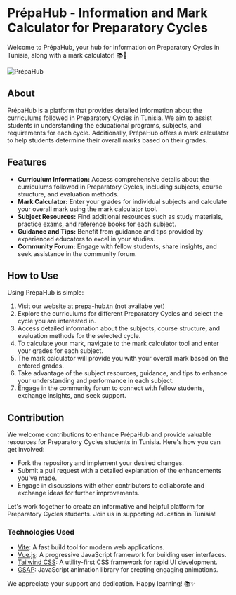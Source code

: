 # PrépaHub - Information and Mark Calculator for Preparatory Cycles

Welcome to PrépaHub, your hub for information on Preparatory Cycles in Tunisia, along with a mark calculator! 📚🧮

![PrépaHub](https://i.ibb.co/SRqTD1X/og.jpg)

## About

PrépaHub is a platform that provides detailed information about the curriculums followed in Preparatory Cycles in Tunisia. We aim to assist students in understanding the educational programs, subjects, and requirements for each cycle. Additionally, PrépaHub offers a mark calculator to help students determine their overall marks based on their grades.

## Features

- **Curriculum Information:** Access comprehensive details about the curriculums followed in Preparatory Cycles, including subjects, course structure, and evaluation methods.
- **Mark Calculator:** Enter your grades for individual subjects and calculate your overall mark using the mark calculator tool.
- **Subject Resources:** Find additional resources such as study materials, practice exams, and reference books for each subject.
- **Guidance and Tips:** Benefit from guidance and tips provided by experienced educators to excel in your studies.
- **Community Forum:** Engage with fellow students, share insights, and seek assistance in the community forum.

## How to Use

Using PrépaHub is simple:

1. Visit our website at prepa-hub.tn (not availabe yet)
2. Explore the curriculums for different Preparatory Cycles and select the cycle you are interested in.
3. Access detailed information about the subjects, course structure, and evaluation methods for the selected cycle.
4. To calculate your mark, navigate to the mark calculator tool and enter your grades for each subject.
5. The mark calculator will provide you with your overall mark based on the entered grades.
6. Take advantage of the subject resources, guidance, and tips to enhance your understanding and performance in each subject.
7. Engage in the community forum to connect with fellow students, exchange insights, and seek support.

## Contribution

We welcome contributions to enhance PrépaHub and provide valuable resources for Preparatory Cycles students in Tunisia. Here's how you can get involved:

- Fork the repository and implement your desired changes.
- Submit a pull request with a detailed explanation of the enhancements you've made.
- Engage in discussions with other contributors to collaborate and exchange ideas for further improvements.

Let's work together to create an informative and helpful platform for Preparatory Cycles students. Join us in supporting education in Tunisia!

### Technologies Used

- [Vite](https://vitejs.dev/): A fast build tool for modern web applications.
- [Vue.js](https://vuejs.org/): A progressive JavaScript framework for building user interfaces.
- [Tailwind CSS](https://tailwindcss.com/): A utility-first CSS framework for rapid UI development.
- [GSAP](https://greensock.com/gsap/): JavaScript animation library for creating engaging animations.

We appreciate your support and dedication. Happy learning! 📚✨
